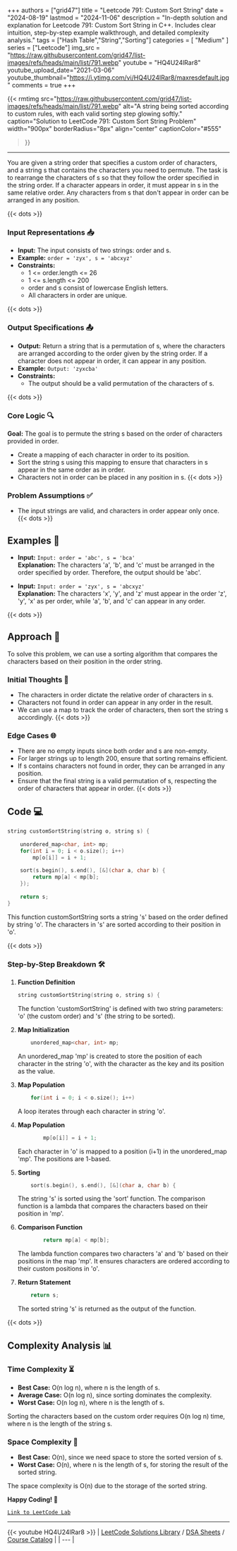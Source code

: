 
+++
authors = ["grid47"]
title = "Leetcode 791: Custom Sort String"
date = "2024-08-19"
lastmod = "2024-11-06"
description = "In-depth solution and explanation for Leetcode 791: Custom Sort String in C++. Includes clear intuition, step-by-step example walkthrough, and detailed complexity analysis."
tags = ["Hash Table","String","Sorting"]
categories = [
    "Medium"
]
series = ["Leetcode"]
img_src = "https://raw.githubusercontent.com/grid47/list-images/refs/heads/main/list/791.webp"
youtube = "HQ4U24lRar8"
youtube_upload_date="2021-03-06"
youtube_thumbnail="https://i.ytimg.com/vi/HQ4U24lRar8/maxresdefault.jpg"
comments = true
+++


{{< rmtimg 
    src="https://raw.githubusercontent.com/grid47/list-images/refs/heads/main/list/791.webp" 
    alt="A string being sorted according to custom rules, with each valid sorting step glowing softly."
    caption="Solution to LeetCode 791: Custom Sort String Problem"
    width="900px"
    borderRadius="8px"
    align="center" 
    captionColor="#555"
>}}
---
You are given a string order that specifies a custom order of characters, and a string s that contains the characters you need to permute. The task is to rearrange the characters of s so that they follow the order specified in the string order. If a character appears in order, it must appear in s in the same relative order. Any characters from s that don't appear in order can be arranged in any position.
<!--more-->
{{< dots >}}
### Input Representations 📥
- **Input:** The input consists of two strings: order and s.
- **Example:** `order = 'zyx', s = 'abcxyz'`
- **Constraints:**
	- 1 <= order.length <= 26
	- 1 <= s.length <= 200
	- order and s consist of lowercase English letters.
	- All characters in order are unique.

{{< dots >}}
### Output Specifications 📤
- **Output:** Return a string that is a permutation of s, where the characters are arranged according to the order given by the string order. If a character does not appear in order, it can appear in any position.
- **Example:** `Output: 'zyxcba'`
- **Constraints:**
	- The output should be a valid permutation of the characters of s.

{{< dots >}}
### Core Logic 🔍
**Goal:** The goal is to permute the string s based on the order of characters provided in order.

- Create a mapping of each character in order to its position.
- Sort the string s using this mapping to ensure that characters in s appear in the same order as in order.
- Characters not in order can be placed in any position in s.
{{< dots >}}
### Problem Assumptions ✅
- The input strings are valid, and characters in order appear only once.
{{< dots >}}
## Examples 🧩
- **Input:** `Input: order = 'abc', s = 'bca'`  \
  **Explanation:** The characters 'a', 'b', and 'c' must be arranged in the order specified by order. Therefore, the output should be 'abc'.

- **Input:** `Input: order = 'zyx', s = 'abcxyz'`  \
  **Explanation:** The characters 'x', 'y', and 'z' must appear in the order 'z', 'y', 'x' as per order, while 'a', 'b', and 'c' can appear in any order.

{{< dots >}}
## Approach 🚀
To solve this problem, we can use a sorting algorithm that compares the characters based on their position in the order string.

### Initial Thoughts 💭
- The characters in order dictate the relative order of characters in s.
- Characters not found in order can appear in any order in the result.
- We can use a map to track the order of characters, then sort the string s accordingly.
{{< dots >}}
### Edge Cases 🌐
- There are no empty inputs since both order and s are non-empty.
- For larger strings up to length 200, ensure that sorting remains efficient.
- If s contains characters not found in order, they can be arranged in any position.
- Ensure that the final string is a valid permutation of s, respecting the order of characters that appear in order.
{{< dots >}}
## Code 💻
```cpp
string customSortString(string o, string s) {
    
    unordered_map<char, int> mp;
    for(int i = 0; i < o.size(); i++)
        mp[o[i]] = i + 1;
    
    sort(s.begin(), s.end(), [&](char a, char b) {
        return mp[a] < mp[b];
    });
    
    return s;
}
```

This function customSortString sorts a string 's' based on the order defined by string 'o'. The characters in 's' are sorted according to their position in 'o'.

{{< dots >}}
### Step-by-Step Breakdown 🛠️
1. **Function Definition**
	```cpp
	string customSortString(string o, string s) {
	```
	The function 'customSortString' is defined with two string parameters: 'o' (the custom order) and 's' (the string to be sorted).

2. **Map Initialization**
	```cpp
	    unordered_map<char, int> mp;
	```
	An unordered_map 'mp' is created to store the position of each character in the string 'o', with the character as the key and its position as the value.

3. **Map Population**
	```cpp
	    for(int i = 0; i < o.size(); i++)
	```
	A loop iterates through each character in string 'o'.

4. **Map Population**
	```cpp
	        mp[o[i]] = i + 1;
	```
	Each character in 'o' is mapped to a position (i+1) in the unordered_map 'mp'. The positions are 1-based.

5. **Sorting**
	```cpp
	    sort(s.begin(), s.end(), [&](char a, char b) {
	```
	The string 's' is sorted using the 'sort' function. The comparison function is a lambda that compares the characters based on their position in 'mp'.

6. **Comparison Function**
	```cpp
	        return mp[a] < mp[b];
	```
	The lambda function compares two characters 'a' and 'b' based on their positions in the map 'mp'. It ensures characters are ordered according to their custom positions in 'o'.

7. **Return Statement**
	```cpp
	    return s;
	```
	The sorted string 's' is returned as the output of the function.

{{< dots >}}
## Complexity Analysis 📊
### Time Complexity ⏳
- **Best Case:** O(n log n), where n is the length of s.
- **Average Case:** O(n log n), since sorting dominates the complexity.
- **Worst Case:** O(n log n), where n is the length of s.

Sorting the characters based on the custom order requires O(n log n) time, where n is the length of the string s.

### Space Complexity 💾
- **Best Case:** O(n), since we need space to store the sorted version of s.
- **Worst Case:** O(n), where n is the length of s, for storing the result of the sorted string.

The space complexity is O(n) due to the storage of the sorted string.

**Happy Coding! 🎉**


[`Link to LeetCode Lab`](https://leetcode.com/problems/custom-sort-string/description/)

---
{{< youtube HQ4U24lRar8 >}}
| [LeetCode Solutions Library](https://grid47.xyz/leetcode/) / [DSA Sheets](https://grid47.xyz/sheets/) / [Course Catalog](https://grid47.xyz/courses/) |
| --- |
